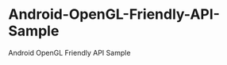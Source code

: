 Android-OpenGL-Friendly-API-Sample
==================================

Android OpenGL Friendly API Sample